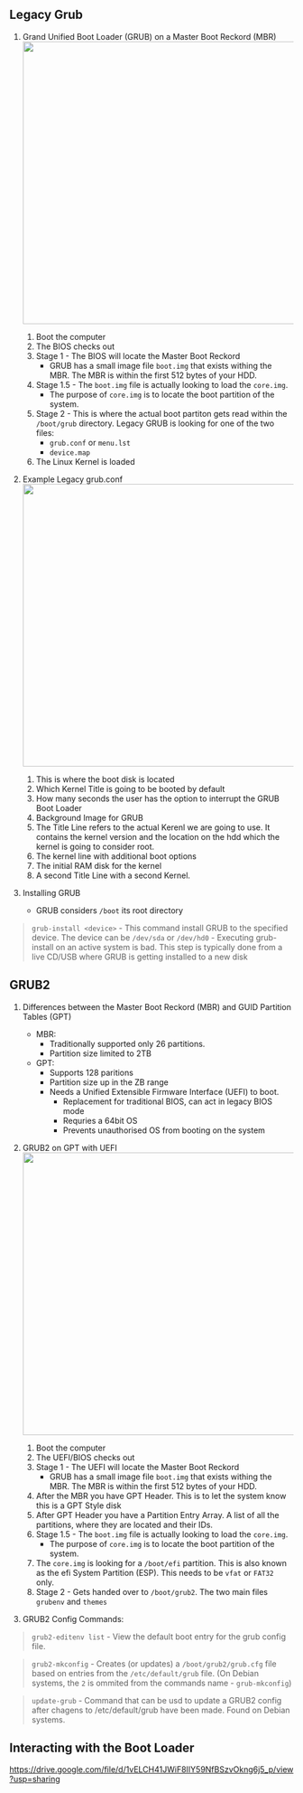 ## Legacy Grub

1. Grand Unified Boot Loader (GRUB) on a Master Boot Reckord (MBR)<br>
<img src="https://i.imgur.com/xoV1HK5.gif" width="500"/><br>
   1. Boot the computer
   2. The BIOS checks out
   3. Stage 1 - The BIOS will locate the Master Boot Reckord
      - GRUB has a small image file ``boot.img`` that exists withing the MBR. The MBR is within the first 512 bytes of your HDD.
   4. Stage 1.5 - The ``boot.img`` file is actually looking to load the ``core.img``.
      - The purpose of ``core.img`` is to locate the boot partition of the system.
   5. Stage 2 - This is where the actual boot partiton gets read within the ``/boot/grub`` directory. Legacy GRUB is looking for one of the two files:
      - ``grub.conf`` or ``menu.lst``
      - ``device.map``
   6. The Linux Kernel is loaded<br>


2. Example Legacy grub.conf<br>
<img src="https://i.imgur.com/Nm9wTQA.gif" width="500"/><br>
   1. This is where the boot disk is located
   2. Which Kernel Title is going to be booted by default
   3. How many seconds the user has the option to interrupt the GRUB Boot Loader
   4. Background Image for GRUB
   5. The Title Line refers to the actual Kerenl we are going to use. It contains the kernel version and the location on the hdd which the kernel is going to consider root.
   6. The kernel line with additional boot options
   7. The initial RAM disk for the kernel
   8. A second Title Line with a second Kernel.

3. Installing GRUB
   - GRUB considers ``/boot`` its root directory

> ``grub-install <device>`` - This command install GRUB to the specified device. The device can be ``/dev/sda`` or ``/dev/hd0``
    - Executing grub-install on an active system is bad. This step is typically done from a live CD/USB where GRUB is getting installed to a new disk

## GRUB2

1. Differences between the Master Boot Reckord (MBR) and GUID Partition Tables (GPT)
   - MBR:
     - Traditionally supported only 26 partitions.
     - Partition size limited to 2TB
   - GPT:
     - Supports 128 paritions
     - Partition size up in the ZB range
     - Needs a Unified Extensible Firmware Interface (UEFI) to boot.
       - Replacement for traditional BIOS, can act in legacy BIOS mode
       - Requries a 64bit OS
       - Prevents unauthorised OS from booting on the system
2. GRUB2 on GPT with UEFI
<img src="https://i.imgur.com/Nm9wTQA.gif" width="500"/><br>
   1. Boot the computer
   2. The UEFI/BIOS checks out
   3. Stage 1 - The UEFI will locate the Master Boot Reckord
	    - GRUB has a small image file ``boot.img`` that exists withing the MBR. The MBR is within the first 512 bytes of your HDD.
   4. After the MBR you have GPT Header. This is to let the system know this is a GPT Style disk
   5. After GPT Header you have a Partition Entry Array. A list of all the partitions, where they are located and their IDs.
   6. Stage 1.5 - The ``boot.img`` file is actually looking to load the ``core.img``.
	    - The purpose of ``core.img`` is to locate the boot partition of the system.
   7. The ``core.img`` is looking for a ``/boot/efi`` partition. This is also known as the efi System Partition (ESP). This needs to be ``vfat`` or ``FAT32`` only.
   8. Stage 2 - Gets handed over to ``/boot/grub2``. The two main files ``grubenv`` and ``themes``

3. GRUB2 Config Commands:

> ``grub2-editenv list`` - View the default boot entry for the grub config file.

> ``grub2-mkconfig`` - Creates (or updates) a ``/boot/grub2/grub.cfg`` file based on entries from the ``/etc/default/grub`` file.
(On Debian systems, the ``2`` is ommited from the commands name - ``grub-mkconfig``)

> ``update-grub`` - Command that can be usd to update a GRUB2 config after chagens to /etc/default/grub have been made. Found on Debian systems.

## Interacting with the Boot Loader
https://drive.google.com/file/d/1vELCH41JWiF8IIY59NfBSzvOkng6j5_p/view?usp=sharing
